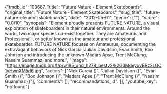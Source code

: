 {"tmdb_id": 103687, "title": "Future Nature - Element Skateboards", "original_title": "Future Nature - Element Skateboards", "slug_title": "future-nature-element-skateboards", "date": "2012-05-01", "genre": [""], "score": "0.0/10", "synopsis": "Element proudly presents FUTURE NATURE, a visual exploration of skateboarders in their natural environments. Around the world, two major species co-exist together. They are Amateurus and Professionalli, or better known as the amateur and professional skateboarder. FUTURE NATURE focuses on Amateurus, documenting the extravagant behaviors of Nick Garcia, Julian Davidson, Evan Smith, Boo Johnson and introducing the unknown Madars Apse, Trent McClung, Nassim Guammaz, and more.", "image": "https://image.tmdb.org/t/p/w185_and_h278_bestv2/k2G3MdeyuvBRz2LGC1yHwnXM5d6.jpg", "actors": ["Nick Garcia ()", "Julian Davidson ()", "Evan Smith ()", "Boo Johnson ()", "Madars Apse ()", "Trent McClung ()", "Nassim Guammaz ()"], "comments": [], "recommandations_id": [], "youtube_key": "notfound"}